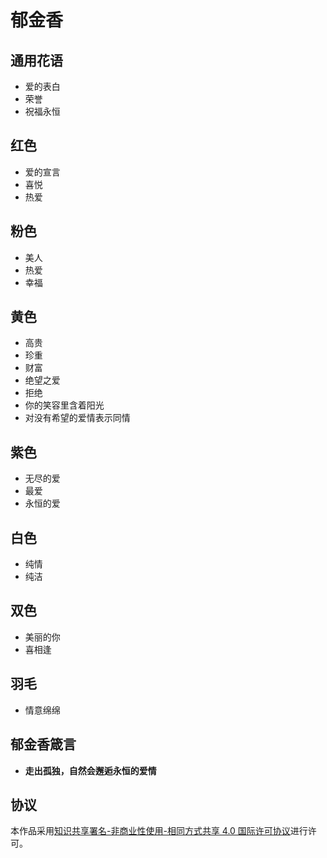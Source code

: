 # 郁金香

## 通用花语

- 爱的表白
- 荣誉
- 祝福永恒

## 红色

- 爱的宣言
- 喜悦
- 热爱

## 粉色

- 美人
- 热爱
- 幸福

## 黄色

- 高贵
- 珍重
- 财富
- 绝望之爱
- 拒绝
- 你的笑容里含着阳光
- 对没有希望的爱情表示同情

## 紫色

- 无尽的爱
- 最爱
- 永恒的爱

## 白色

- 纯情
- 纯洁

## 双色

- 美丽的你
- 喜相逢

## 羽毛

- 情意绵绵

## 郁金香箴言

- **走出孤独，自然会邂逅永恒的爱情**

## 协议

本作品采用[知识共享署名-非商业性使用-相同方式共享 4.0 国际许可协议](https://creativecommons.org/licenses/by-nc-sa/4.0/deed.zh)进行许可。

